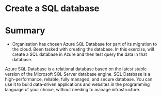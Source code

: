 # Create a SQL database

# Summary
<ul>
  <li>Organisation has chosen Azure SQL Database for part of its migration to the cloud. Been tasked with creating the database.
In this exercise, will create a SQL database in Azure and then test query the data in that database.</li>
</ul>
<p>Azure SQL Database is a relational database based on the latest stable version of the Microsoft SQL Server database engine. SQL Database is a high-performance, reliable, fully managed, and secure database. You can use it to build data-driven applications and websites in the programming language of your choice, without needing to manage infrastructure.</p>
